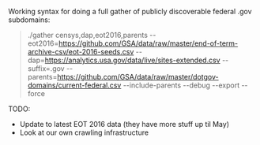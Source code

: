 
Working syntax for doing a full gather of publicly discoverable federal .gov subdomains:

> ./gather censys,dap,eot2016,parents --eot2016=https://github.com/GSA/data/raw/master/end-of-term-archive-csv/eot-2016-seeds.csv --dap=https://analytics.usa.gov/data/live/sites-extended.csv --suffix=.gov --parents=https://github.com/GSA/data/raw/master/dotgov-domains/current-federal.csv --include-parents --debug --export --force

TODO:

* Update to latest EOT 2016 data (they have more stuff up til May)
* Look at our own crawling infrastructure
